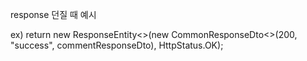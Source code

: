 response 던질 때 예시

ex) return new ResponseEntity<>(new CommonResponseDto<>(200, "success", commentResponseDto), HttpStatus.OK);